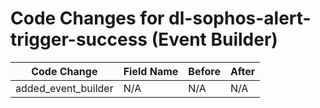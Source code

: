 # Code Changes for dl-sophos-alert-trigger-success (Event Builder)

| Code Change | Field Name | Before | After |
|-------------|------------|--------|-------|
| added_event_builder | N/A | N/A | N/A |